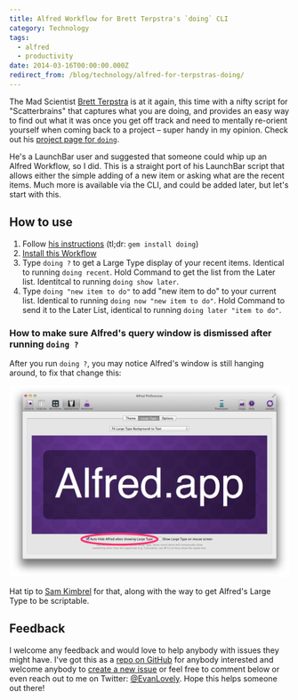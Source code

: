 ```yaml
---
title: Alfred Workflow for Brett Terpstra's `doing` CLI
category: Technology
tags:
  - alfred
  - productivity
date: 2014-03-16T00:00:00.000Z
redirect_from: /blog/technology/alfred-for-terpstras-doing/
---
```

The Mad Scientist [Brett Terpstra](http://brettterpstra.com) is at it again, this time with a nifty script for "Scatterbrains" that captures what you are doing, and provides an easy way to find out what it was once you get off track and need to mentally re-orient yourself when coming back to a project – super handy in my opinion. Check out his [project page for `doing`](http://brettterpstra.com/projects/doing/). 

He's a LaunchBar user and suggested that someone could whip up an Alfred Workflow, so I did. This is a straight port of his LaunchBar script that allows either the simple adding of a new item or asking what are the recent items. Much more is available via the CLI, and could be added later, but let's start with this.

## How to use

1. Follow [his instructions](http://brettterpstra.com/projects/doing/) (tl;dr: `gem install doing`)
2. [Install this Workflow](https://github.com/EvanLovely/alfred--doing/raw/master/Doing.alfredworkflow)
3. Type `doing ?` to get a Large Type display of your recent items. Identical to running `doing recent`. Hold Command to get the list from the Later list. Identitcal to running `doing show later`.
4. Type `doing "new item to do"` to add "new item to do" to your current list. Identical to running `doing now "new item to do"`. Hold Command to send it to the Later List, identical to running `doing later "item to do"`.


### How to make sure Alfred's query window is dismissed after running `doing ?`

After you run `doing ?`, you may notice Alfred's window is still hanging around, to fix that change this:

![Turn on Auto-Hide Large Type in Alfred Prefs](https://github.com/EvanLovely/alfred--doing/raw/master/assets/alfred-large-type.png)

Hat tip to [Sam Kimbrel](http://www.samkimbrel.com/posts/2013-12-24-os-x-shell-large-type.html) for that, along with the way to get Alfred's Large Type to be scriptable. 

## Feedback ##

I welcome any feedback and would love to help anybody with issues they might have. I've got this as a [repo on GitHub](https://github.com/EvanLovely/alfred--doing) for anybody interested and welcome anybody to [create a new issue](https://github.com/EvanLovely/alfred--doing/issues/new) or feel free to comment below or even reach out to me on Twitter: [@EvanLovely](http://twitter.com/EvanLovely). Hope this helps someone out there!

